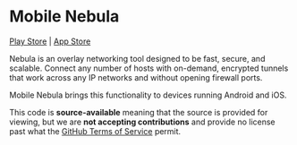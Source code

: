 # Mobile Nebula

[Play Store](https://play.google.com/store/apps/details?id=net.defined.mobile_nebula&hl=en_US&gl=US) | [App Store](https://apps.apple.com/us/app/mobile-nebula/id1509587936)

Nebula is an overlay networking tool designed to be fast, secure, and scalable. Connect any number of hosts with on-demand, encrypted tunnels that work across any IP networks and without opening firewall ports.

Mobile Nebula brings this functionality to devices running Android and iOS.

This code is **source-available** meaning that the source is provided for viewing, but we are **not accepting contributions** and provide no license past what the [GitHub Terms of Service](https://docs.github.com/en/site-policy/github-terms/github-terms-of-service#5-license-grant-to-other-users) permit.
